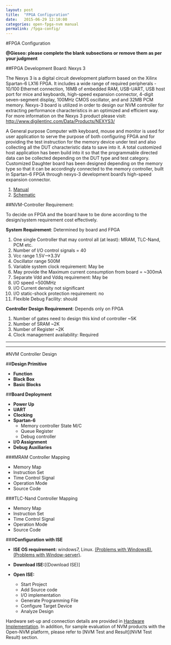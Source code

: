 ```yaml
---
layout: post
title:  "FPGA Configuration"
date:   2015-06-29 12:10:00
categories: open-fpga-nvm manual
permalink: /fpga-config/
---
```



#FPGA Configuration

**@Gieseo: please complete the blank subsections or remove them as per your judgment**


##FPGA Development Board: Nexys 3

The Nexys 3 is a digital circuit development platform based on the Xilinx Spartan-6 LX16 FPGA. It includes a wide range of required peripherals - 10/100 Ethernet connection, 16MB of embedded RAM, USB-UART, USB host port for mice and keyboards, high-speed expansion connector, 4-digit seven-segment display, 100MHz CMOS oscillator, and and 32MB PCM memory. Nexys-3 board is utilized in order to design our  NVM controller for extracting performance characteristics in an optimized and efficient way. For more information on  the Nexys 3 product please visit: http://www.digilentinc.com/Data/Products/NEXYS3/

A General purpose Computer with keyboard, mouse and monitor is used for user application to serve the purpose of both configuring FPGA and for providing the test instruction for the memory device under test and also collecting all the DUT characteristic data to save into it. A total customized host application has been build into it so that the programmable directed data can be collected depending on the DUT type and test category.
Customized Daughter board has been designed depending on the memory type so that it can be accordingly connected to the memory controller, built in Spartan-6 FPGA through nexys-3 development board’s high-speed expansion connector. 

1. [Manual](http://www.digilentinc.com/Data/Products/NEXYS3/Nexys3_rm_V2.pdf)
1. [Schematic](http://www.digilentinc.com/Data/Products/NEXYS3/NEXYS3_sch.pdf)


##NVM-Controller Requirement:

To decide on FPGA and the board have to be done according to the design/system requirement cost effectively.

**System Requirement**: Determined by board and FPGA

1. One single Controller that may control all (at least): MRAM, TLC-Nand, PCM etc.
1. Number of I/O control signals = 40
1. Vcc range 1.5V-->3.3V
1. Oscillator range 500M
1. Variable system clock requirement: May be
1. May provide the Maximum current consumption from board = ~300mA
1. Separate Vdd and Vddq requirement: May be
1. I/O speed ~500MHz
1. I/O Current density not significant
1. I/O static-shock protection requirement: no
1. Flexible Debug Facility: should

**Controller Design Requirement**: Depends only on FPGA

1. Number of gates need to design this kind of controller ~5K
1. Number of SRAM ~2K
1. Number of Register ~2K
1. Clock management availability: Required 

______________________________________________________________________________________________

______________________________________________________________________________________________


#NVM Controller Design

##**Design Primitive**

   - **Function**
   - **Black Box**
   - **Basic Blocks**

##**Board Deployment**
   
   - **Power Up**
   - **UART**
   - **Clocking**
   - **Spartan-6**  
      * Memory controller State M/C
      * Queue Register
      * Debug controller 
   - **I/O Assignment**
   - **Debug Auxiliaries**

###MRAM Controller Mapping
 
- Memory Map
- Instruction Set
- Time Control Signal
- Operation Mode
- Source Code

###TLC-Nand Controller Mapping
 
- Memory Map
- Instruction Set
- Time Control Signal
- Operation Mode
- Source Code


###**Configuration with ISE**
- **ISE OS requirement:** windows7, Linux. [(Problems with Windows8)](http://www.eevblog.com/forum/microcontrollers/guide-getting-xilinx-ise-to-work-with-windows-8-64-bit/msg479087/?PHPSESSID=d60f5ba67c76d757fe50e0f103c42e27#msg479087), [(Problems with Window-server)]().
- **Download ISE:**[(Download ISE)]
- **Open ISE:** 

  + Start Project
  + Add Source code
  + I/O implementation
  + Generate Programming File
  + Configure Target Device
  + Analyze Design



Hardware set-up and connection details are provided in [Hardware Implementation](Setup). In addition, for sample evaluation of NVM products with the Open-NVM platform, please refer to [NVM Test and Result](NVM Test Result) section.